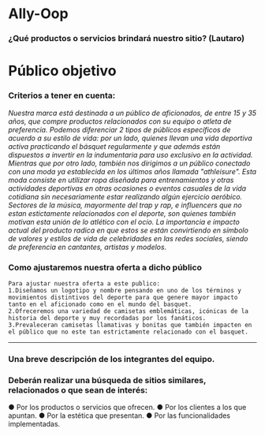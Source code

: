 # Ally-Oop

### ¿Qué productos o servicios brindará nuestro sitio? (Lautaro)

# Público objetivo
### Criterios a tener en cuenta:

*Nuestra marca está destinada a un público de aficionados, de entre 15 y 35 años, que compre productos relacionados con su equipo o atleta de preferencia. Podemos diferenciar 2 tipos de públicos específicos de acuerdo a su estilo de vida: por un lado, quienes llevan una vida deportiva activa practicando el básquet regularmente y que además están dispuestos a invertir en la indumentaria para uso exclusivo en la actividad. Mientras que por otro lado, también nos dirigimos a un público conectado con una moda ya establecida en los últimos años llamada "athleisure". Esta moda consiste en utilizar ropa diseñada para entrenamientos y otras actividades deportivas en otras ocasiones o eventos casuales de la vida cotidiana sin necesariamente estar realizando algún ejercicio aeróbico. Sectores de la música, mayormente del trap y rap, e influencers que no estan estictamente relacionados con el deporte, son quienes también motivan esta unión de lo atlético con el ocio. La importancia e impacto actual del producto radica en que estos se están convirtiendo en símbolo de valores y estilos de vida de celebridades en las redes sociales, siendo de preferencia en cantantes, artistas y modelos.*

### Como ajustaremos nuestra oferta a dicho público

    Para ajustar nuestra oferta a este publico:
    1.Diseñamos un logotipo y nombre pensando en uno de los términos y movimientos distintivos del deporte para que genere mayor impacto tanto en el aficionado como en el mundo del basquet.
    2.Ofreceremos una variedad de camisetas emblemáticas, icónicas de la historia del deporte y muy recordadas por los fanáticos.
    3.Prevaleceran camisetas llamativas y bonitas que también impacten en el público que no este tan estrictamente relacionado con el basquet.
___


### Una breve descripción de los integrantes del equipo.

### Deberán realizar una búsqueda de sitios similares, relacionados o que sean de interés:
● Por los productos o servicios que ofrecen.
● Por los clientes a los que apuntan.
● Por la estética que presentan.
● Por las funcionalidades implementadas.



